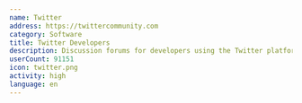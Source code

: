```yaml
---
name: Twitter
address: https://twittercommunity.com
category: Software
title: Twitter Developers
description: Discussion forums for developers using the Twitter platform and APIs
userCount: 91151
icon: twitter.png
activity: high
language: en
---
```

